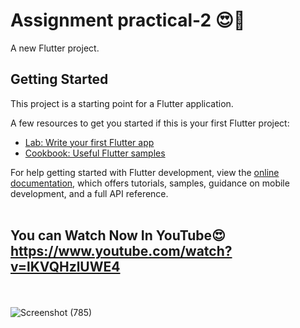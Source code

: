 # Assignment practical-2 😍📲

A new Flutter project.

## Getting Started

This project is a starting point for a Flutter application.

A few resources to get you started if this is your first Flutter project:

- [Lab: Write your first Flutter app](https://docs.flutter.dev/get-started/codelab)
- [Cookbook: Useful Flutter samples](https://docs.flutter.dev/cookbook)

For help getting started with Flutter development, view the
[online documentation](https://docs.flutter.dev/), which offers tutorials,
samples, guidance on mobile development, and a full API reference.
<br><br>
## You can Watch Now In YouTube😍 <br> https://www.youtube.com/watch?v=lKVQHzlUWE4
<br><br>
![Screenshot (785)](https://github.com/SE-LAPS/Design-A-Splash-Screen/assets/87580847/b4a1853e-91d5-4332-9d85-0bfd08305243)
